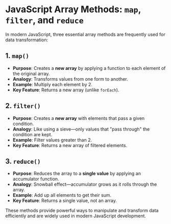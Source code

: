 # JavaScript Array Methods: `map`, `filter`, and `reduce`

In modern JavaScript, three essential array methods are frequently used for data transformation:

## 1. `map()`

- **Purpose**: Creates a **new array** by applying a function to each element of the original array.
- **Analogy**: Transforms values from one form to another.
- **Example**: Multiply each element by 2.
- **Key Feature**: Returns a new array (unlike `forEach`).

## 2. `filter()`

- **Purpose**: Creates a **new array** with elements that pass a given condition.
- **Analogy**: Like using a sieve—only values that "pass through" the condition are kept.
- **Example**: Filter values greater than 2.
- **Key Feature**: Returns a new array of filtered elements.

## 3. `reduce()`

- **Purpose**: Reduces the array to a **single value** by applying an accumulator function.
- **Analogy**: Snowball effect—accumulator grows as it rolls through the array.
- **Example**: Add up all elements to get their sum.
- **Key Feature**: Returns a single value, not an array.

These methods provide powerful ways to manipulate and transform data efficiently and are widely used in modern JavaScript development.
